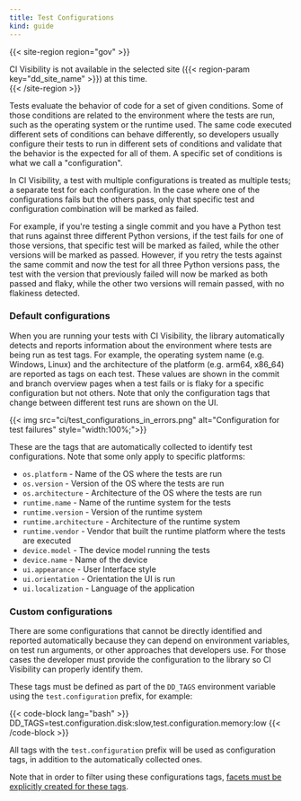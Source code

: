 ```yaml
---
title: Test Configurations
kind: guide
---
```


{{< site-region region="gov" >}}
<div class="alert alert-warning">CI Visibility is not available in the selected site ({{< region-param key="dd_site_name" >}}) at this time.</div>
{{< /site-region >}}

Tests evaluate the behavior of code for a set of given conditions. Some of those conditions are related to the environment where the tests are run, such as the operating system or the runtime used. The same code executed different sets of conditions can behave differently, so developers usually configure their tests to run in different sets of conditions and validate that the behavior is the expected for all of them. A specific set of conditions is what we call a "configuration".

In CI Visibility, a test with multiple configurations is treated as multiple tests; a separate test for each configuration. In the case where one of the configurations fails but the others pass, only that specific test and configuration combination will be marked as failed.

For example, if you're testing a single commit and you have a Python test that runs against three different Python versions, if the test fails for one of those versions, that specific test will be marked as failed, while the other versions will be marked as passed. However, if you retry the tests against the same commit and now the test for all three Python versions pass, the test with the version that previously failed will now be marked as both passed and flaky, while the other two versions will remain passed, with no flakiness detected.

### Default configurations

When you are running your tests with CI Visibility, the library automatically detects and reports information about the environment where tests are being run as test tags. For example, the operating system name (e.g. Windows, Linux) and the architecture of the platform (e.g. arm64, x86_64) are reported as tags on each test. These values are shown in the commit and branch overview pages when a test fails or is flaky for a specific configuration but not others. Note that only the configuration tags that change between different test runs are shown on the UI.

{{< img src="ci/test_configurations_in_errors.png" alt="Configuration for test failures" style="width:100%;">}}

These are the tags that are automatically collected to identify test configurations. Note that some only apply to specific platforms:

* `os.platform` - Name of the OS where the tests are run
* `os.version` - Version of the OS where the tests are run
* `os.architecture` - Architecture of the OS where the tests are run
* `runtime.name` - Name of the runtime system for the tests
* `runtime.version` - Version of the runtime system
* `runtime.architecture` - Architecture of the runtime system
* `runtime.vendor` - Vendor that built the runtime platform where the tests are executed
* `device.model` - The device model running the tests
* `device.name` - Name of the device
* `ui.appearance` - User Interface style
* `ui.orientation` - Orientation the UI is run
* `ui.localization` - Language of the application

### Custom configurations

There are some configurations that cannot be directly identified and reported automatically because they can depend on environment variables, on test run arguments, or other approaches that developers use. For those cases the developer must provide the configuration to the library so CI Visibility can properly identify them.

These tags must be defined as part of the `DD_TAGS` environment variable using the `test.configuration` prefix, for example:

{{< code-block lang="bash" >}}
DD_TAGS=test.configuration.disk:slow,test.configuration.memory:low
{{< /code-block >}}

All tags with the `test.configuration` prefix will be used as configuration tags, in addition to the automatically collected ones.

Note that in order to filter using these configurations tags, [facets must be explicitly created for these tags][1].


[1]: tracing/trace_explorer/facets/#creating-facets
